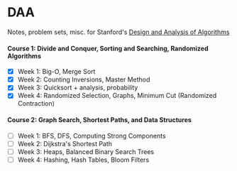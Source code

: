 # DAA

Notes, problem sets, misc. for Stanford's [Design and Analysis of Algorithms](https://www.coursera.org/specializations/algorithms)

#### Course 1: Divide and Conquer, Sorting and Searching, Randomized Algorithms
- [x] Week 1: Big-O, Merge Sort
- [x] Week 2: Counting Inversions, Master Method
- [x] Week 3: Quicksort + analysis, probability
- [x] Week 4: Randomized Selection, Graphs, Minimum Cut (Randomized Contraction)

#### Course 2: Graph Search, Shortest Paths, and Data Structures
- [ ] Week 1: BFS, DFS, Computing Strong Components
- [ ] Week 2: Dijkstra's Shortest Path
- [ ] Week 3: Heaps, Balanced Binary Search Trees
- [ ] Week 4: Hashing, Hash Tables, Bloom Filters 
